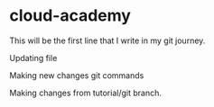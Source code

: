 # cloud-academy
This will be the first line that I write in my git journey.

Updating file

Making new changes git commands

Making changes from tutorial/git branch.